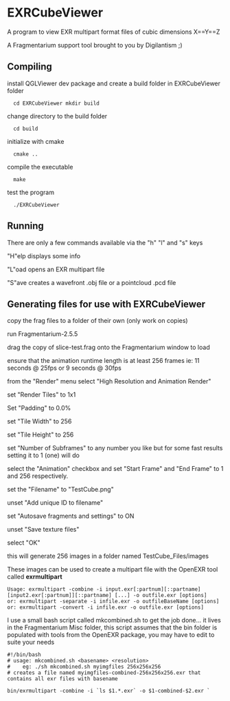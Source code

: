 # EXRCubeViewer
A program to view EXR multipart format files of cubic dimensions X==Y==Z

A Fragmentarium support tool brought to you by Digilantism ;)

## Compiling
install QGLViewer dev package and create a build folder in EXRCubeViewer folder

`  cd EXRCubeViewer
  mkdir build`

change directory to the build folder

`  cd build`

initialize with cmake

`  cmake ..`

compile the executable

`  make`

test the program

`  ./EXRCubeViewer`

## Running
There are only a few commands available via the "h" "l" and "s" keys

 "H"elp displays some info
 
 "L"oad opens an EXR multipart file
 
 "S"ave creates a wavefront .obj file or a pointcloud .pcd file
 

## Generating files for use with EXRCubeViewer

copy the frag files to a folder of their own (only work on copies)

run Fragmentarium-2.5.5

drag the copy of slice-test.frag onto the Fragmentarium window to load

ensure that the animation runtime length is at least 256 frames ie: 11 seconds @ 25fps or 9 seconds @ 30fps

from the "Render" menu select "High Resolution and Animation Render"

set "Render Tiles" to 1x1

Set "Padding" to 0.0%

set "Tile Width" to 256

set "Tile Height" to 256

set "Number of Subframes" to any number you like but for some fast results setting it to 1 (one) will do

select the "Animation" checkbox and set "Start Frame" and "End Frame" to 1 and 256 respectively.

set the "Filename" to "TestCube.png"

unset "Add unique ID to filename"

set "Autosave fragments and settings" to ON

unset "Save texture files"

select "OK"


this will generate 256 images in a folder named TestCube_Files/images

These images can be used to create a multipart file with the OpenEXR tool called **exrmultipart**

    Usage: exrmultipart -combine -i input.exr[:partnum][::partname] [input2.exr[:partnum]][::partname] [...] -o outfile.exr [options]
    or: exrmultipart -separate -i infile.exr -o outfileBaseName [options]
    or: exrmultipart -convert -i infile.exr -o outfile.exr [options]

I use a small bash script called mkcombined.sh to get the job done... it lives in the Fragmentarium Misc folder, this script assumes that the bin folder is populated with tools from the OpenEXR package, you may have to edit to suite your needs

    #!/bin/bash
    # usage: mkcombined.sh <basename> <resolution>
    #    eg: ./sh mkcombined.sh myimgfiles 256x256x256
    # creates a file named myimgfiles-combined-256x256x256.exr that contains all exr files with basename
    
    bin/exrmultipart -combine -i `ls $1.*.exr` -o $1-combined-$2.exr `
